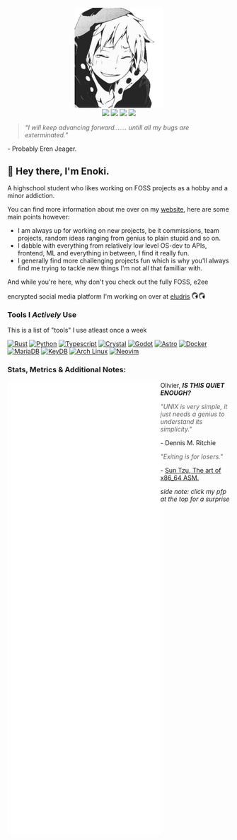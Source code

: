 <p align="center">
  <a href="https://youtu.be/dQw4w9WgXcQ"><img width=200px src="assets/enoki.png" /></a>
  <br>
  <a href="https://matrix.to/#/@enokiun:matrix.org"><img src="https://img.shields.io/static/v1?&label=%20&style=for-the-badge&message=Matrix&logo=matrix&color=000000&labelColor=000000" /></a>
  <a href="https://reddit.com/u/enokiun"><img src="https://img.shields.io/static/v1?&label=%20&style=for-the-badge&message=Reddit&logo=reddit&logoColor=ff5700&color=121212&labelColor=121212" /></a>
  <a href="https://twitter.com/enokiun"><img src="https://img.shields.io/static/v1?&label=%20&style=for-the-badge&message=Twitter&logo=twitter&color=15202b&labelColor=15202b" /></a>
  <a href="https://discordapp.com/users/559226493553737740/"><img src="https://img.shields.io/static/v1?&label=%20&style=for-the-badge&message=Discord&logo=discord&color=363934&labelColor=363934" /></a>
</p>

> *“I will keep advancing forward....... untill all my bugs are exterminated.”*

\- Probably Eren Jeager.

## :wave: Hey there, I'm Enoki.

A highschool student who likes working on FOSS projects as a hobby and a minor addiction.

You can find more information about me over on my [website](https://ensite-ad7.pages.dev/), here are some main points however:

- I am always up for working on new projects, be it commissions, team projects, random ideas ranging from genius to plain stupid and so on.
- I dabble with everything from relatively low level OS-dev to APIs, frontend, ML and everything in between, I find it really fun.
- I generally find more challenging projects fun which is why you'll always find me trying to tackle new things I'm not all that familliar with.

And while you're here, why don't you check out the fully FOSS, e2ee encrypted social media platform I'm working on over at [eludris](https://github.com/eludris/eludris/) <img width="30em" src="https://github.com/eludris/.github/blob/main/assets/thang-big.png" />

### Tools I *Actively* Use

This is a list of "tools" I use atleast once a week

[![Rust](https://shields.io/static/v1?label=Rust&style=for-the-badge&message=Language&logo=rust&color=111111&labelColor=111111)][rust]
[![Python](https://shields.io/static/v1?label=Python&style=for-the-badge&message=Language&logo=python&color=111111&labelColor=111111)][python]
[![Typescript](https://shields.io/static/v1?label=Typescript&style=for-the-badge&message=Language&logo=typescript&color=111111&labelColor=111111)][typescript]
[![Crystal](https://shields.io/static/v1?label=Crystal&style=for-the-badge&message=Language&logo=crystal&color=111111&labelColor=111111)][crystal]
[![Godot](https://shields.io/static/v1?label=Godot&style=for-the-badge&message=Game%20Engine&logo=godotengine&color=111111&labelColor=111111)][godot]
[![Astro](https://shields.io/static/v1?label=Astro&style=for-the-badge&message=%22Framework%22&logo=astro&color=111111&labelColor=111111)][astro]
[![Docker](https://shields.io/static/v1?label=Docker&style=for-the-badge&message=Containers&logo=docker&color=1a1a1a&labelColor=1a1a1a)][docker]
[![MariaDB](https://shields.io/static/v1?label=MariaDB&style=for-the-badge&message=Database&logo=mariadb&color=1a1a1a&labelColor=1a1a1a)][mariadb]
[![KeyDB](https://shields.io/static/v1?label=KeyDB%20%26%20Redis&style=for-the-badge&message=Database&logo=redis&color=1a1a1a&labelColor=1a1a1a)][keydb]
[![Arch Linux](https://shields.io/static/v1?label=Arch%20Linux&style=for-the-badge&message=OS&logo=archlinux&color=222222&labelColor=222222)][arch]
[![Neovim](https://shields.io/static/v1?label=Neovim&style=for-the-badge&message=Editor&logo=neovim&color=222222&labelColor=222222)][neovim]

### Stats, Metrics & Additional Notes:
<!--- <img align="left" alt="Enoki's GitHub Stats" src="https://github-readme-stats.vercel.app/api?username=EnokiUN&show_icons=true&hide_border=true&theme=tokyonight&include_all_commits=true&count_private=true" /> --->
<!--- <img align="left" alt="Enoki's Language Stats" src="https://github-readme-stats.vercel.app/api/top-langs/?username=EnokiUN&hide_border=true&theme=tokyonight" /> --->
<!--- <img align="left" alt="Enoki's Github Streak" src="https://github-readme-streak-stats.herokuapp.com/?user=EnokiUN&theme=tokyonight&hide_border=true&stroke=1a1b27" /> --->
<img align="left" alt="Enoki's GitHub Metrics" src="github-metrics.svg" />

[discord]: https://discordapp.com/users/559226493553737740/
[reddit]: https://www.reddit.com/u/EnokiUN/
[matrix]: https://matrix.to/#/@enokun:matrix.org/
[twitter]: https://twitter.com/EnokiUN/

[python]: https://python.org/
[godot]: https://godotengine.org/
[typescript]: https://typescriptlang.org/
[rust]: https://rust-lang.org/
[crystal]: https://crystal-lang.org/
[astro]: https://astro.build/

[arch]: https://archlinux.org/
[neovim]: https://neovim.io/
[docker]: https://docker.com/
[mariadb]: https://mariadb.org/
[keydb]: https://docs.keydb.dev/

Olivier, ***IS THIS QUIET ENOUGH?***

> *"UNIX is very simple, it just needs a genius to understand its simplicity."*

\- Dennis M. Ritchie

> *"Exiting is for losers."*

\- [Sun Tzu, The art of x86_64 ASM.](https://github.com/EnokiUN/asmthing/blob/049d749cf016768a833bd1d6506c30258b6328d6/hello.asm#L83-L84)

*side note: click my pfp at the top for a surprise*

